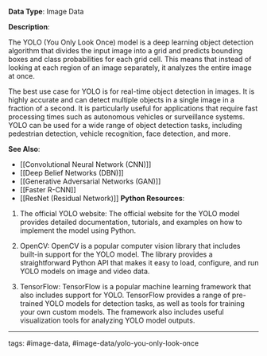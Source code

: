 **Data Type**: Image Data

**Description**:

The YOLO (You Only Look Once) model is a deep learning object detection algorithm that divides the input image into a grid and predicts bounding boxes and class probabilities for each grid cell. This means that instead of looking at each region of an image separately, it analyzes the entire image at once. 

The best use case for YOLO is for real-time object detection in images. It is highly accurate and can detect multiple objects in a single image in a fraction of a second. It is particularly useful for applications that require fast processing times such as autonomous vehicles or surveillance systems. YOLO can be used for a wide range of object detection tasks, including pedestrian detection, vehicle recognition, face detection, and more.

**See Also**:

- [[Convolutional Neural Network (CNN)]]
- [[Deep Belief Networks (DBN)]]
- [[Generative Adversarial Networks (GAN)]]
- [[Faster R-CNN]]
- [[ResNet (Residual Network)]]
**Python Resources**:

1. The official YOLO website: The official website for the YOLO model provides detailed documentation, tutorials, and examples on how to implement the model using Python.

2. OpenCV: OpenCV is a popular computer vision library that includes built-in support for the YOLO model. The library provides a straightforward Python API that makes it easy to load, configure, and run YOLO models on image and video data.

3. TensorFlow: TensorFlow is a popular machine learning framework that also includes support for YOLO. TensorFlow provides a range of pre-trained YOLO models for detection tasks, as well as tools for training your own custom models. The framework also includes useful visualization tools for analyzing YOLO model outputs.


---
tags: #image-data, #image-data/yolo-you-only-look-once
